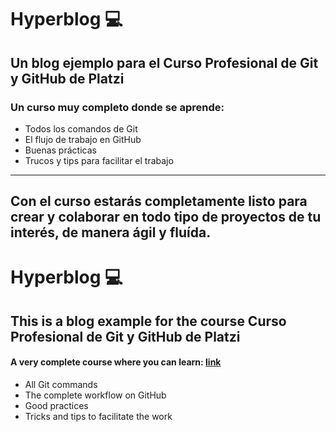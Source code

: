 # **Hyperblog** 💻

Un blog ejemplo para el Curso Profesional de Git y GitHub de Platzi
------------
### Un curso muy completo donde se aprende:
- Todos los comandos de Git
- El flujo de trabajo en GitHub
- Buenas prácticas
- Trucos y tips para facilitar el trabajo
------------

Con el curso estarás completamente listo para crear y colaborar en todo tipo de proyectos de tu interés, de manera ágil y fluída.
------------
# **Hyperblog** 💻 
This is a blog example for the course Curso Profesional de Git y GitHub de Platzi
------------
#### A very complete course where you can learn: [link](https://platzi.com/new-home/clases/1557-git-github/19934-por-que-usar-un-sistema-de-control-de-versiones-co/ "link")
- All Git commands
- The complete workflow on GitHub
- Good practices
- Tricks and tips to facilitate the work
